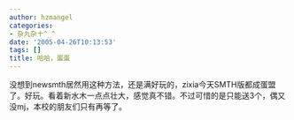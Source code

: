 ```yaml
---
author: hzmangel
categories:
- 杂九杂十^_^
date: '2005-04-26T10:13:53'
tags: []
title: 哈哈，蛋蛋
---
```

没想到newsmth居然用这种方法，还是满好玩的，zixia今天SMTH版都成蛋盟了。好玩。看着新水木一点点壮大，感觉真不错。不过可惜的是只能送3个，偶又没mj，本校的朋友们只有再等了。